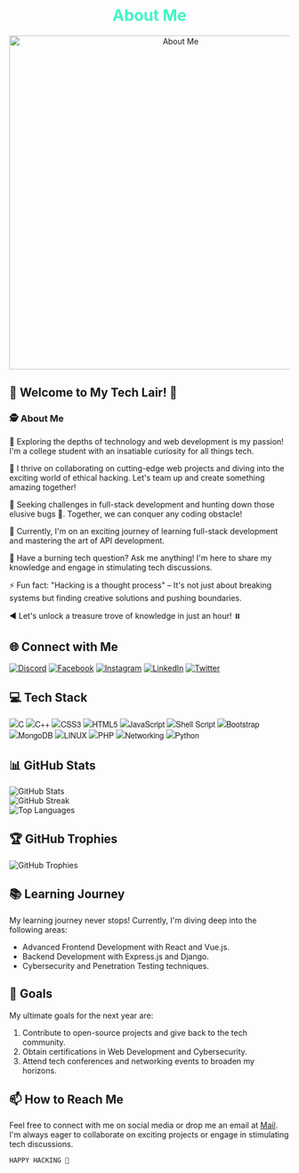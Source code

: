 <h1 align="center" style="color:#42f5c5;">About Me</h1>

<p align="center">
  <img src="https://github.com/cyber-bytezz/cyber-bytezz/assets/130319315/e5593558-0f82-4d34-a772-e36c55245831" alt="About Me" width="600">
</p>

## 👾 Welcome to My Tech Lair! 👾

### 🕵️ About Me

🔭 Exploring the depths of technology and web development is my passion! I'm a college student with an insatiable curiosity for all things tech.

🚀 I thrive on collaborating on cutting-edge web projects and diving into the exciting world of ethical hacking. Let's team up and create something amazing together!

🌟 Seeking challenges in full-stack development and hunting down those elusive bugs 🐞. Together, we can conquer any coding obstacle!

🌱 Currently, I'm on an exciting journey of learning full-stack development and mastering the art of API development.

💬 Have a burning tech question? Ask me anything! I'm here to share my knowledge and engage in stimulating tech discussions.

⚡ Fun fact: "Hacking is a thought process" – It's not just about breaking systems but finding creative solutions and pushing boundaries.

◀️ Let's unlock a treasure trove of knowledge in just an hour! ⏸️

## 🌐 Connect with Me

[![Discord](https://img.shields.io/badge/Discord-%237289DA.svg?logo=discord&logoColor=white)](https://discord.gg/https://discord.gg/xknzpwRj) 
[![Facebook](https://img.shields.io/badge/Facebook-%231877F2.svg?logo=Facebook&logoColor=white)](https://facebook.com/) 
[![Instagram](https://img.shields.io/badge/Instagram-%23E4405F.svg?logo=Instagram&logoColor=white)](https://instagram.com/https://www.instagram.com/invites/contact/?i=1xd387nzqykbv&utm_content=o3o1ppq) 
[![LinkedIn](https://img.shields.io/badge/LinkedIn-%230077B5.svg?logo=linkedin&logoColor=white)](https://linkedin.com/in/https://www.linkedin.com/in/-aro-barath-chandru--12725622a) 
[![Twitter](https://img.shields.io/badge/Twitter-%231DA1F2.svg?logo=Twitter&logoColor=white)](https://twitter.com/@mello_abc) 

## 💻 Tech Stack

<span style="font-family: 'Helvetica Neue', Helvetica, Arial, sans-serif">
  
![C](https://img.shields.io/badge/c-%2300599C.svg?style=plastic&logo=c&logoColor=white) 
![C++](https://img.shields.io/badge/c++-%2300599C.svg?style=plastic&logo=c%2B%2B&logoColor=white) 
![CSS3](https://img.shields.io/badge/css3-%231572B6.svg?style=plastic&logo=css3&logoColor=white) 
![HTML5](https://img.shields.io/badge/html5-%23E34F26.svg?style=plastic&logo=html5&logoColor=white) 
![JavaScript](https://img.shields.io/badge/javascript-%23323330.svg?style=plastic&logo=javascript&logoColor=%23F7DF1E) 
![Shell Script](https://img.shields.io/badge/shell_script-%23121011.svg?style=plastic&logo=gnu-bash&logoColor=white) 
![Bootstrap](https://img.shields.io/badge/bootstrap-%23563D7C.svg?style=plastic&logo=bootstrap&logoColor=white) 
![MongoDB](https://img.shields.io/badge/MongoDB-%234ea94b.svg?style=plastic&logo=mongodb&logoColor=white) 
![LINUX](https://img.shields.io/badge/Linux-FCC624?style=plastic&logo=linux&logoColor=black)
![PHP](https://img.shields.io/badge/PHP-%23777BB4.svg?style=plastic&logo=php&logoColor=white)
![Networking](https://img.shields.io/badge/Networking-%230088CC.svg?style=plastic&logo=cisco&logoColor=white)
![Python](https://img.shields.io/badge/Python-%233776AB.svg?style=plastic&logo=python&logoColor=white)

</span>

## 📊 GitHub Stats

![GitHub Stats](https://github-readme-stats.vercel.app/api?username=cyber-bytezz&theme=tokyonight&hide_border=false&include_all_commits=false&count_private=false)<br/>
![GitHub Streak](https://github-readme-streak-stats.herokuapp.com/?user=cyber-bytezz&theme=tokyonight&hide_border=false)<br/>
![Top Languages](https://github-readme-stats.vercel.app/api/top-langs/?username=cyber-bytezz&theme=tokyonight&hide_border=false&include_all_commits=false&count_private=false&layout=compact)

## 🏆 GitHub Trophies

![GitHub Trophies](https://github-profile-trophy.vercel.app/?username=cyber-bytezz&theme=onestar&no-frame=false&no-bg=true&margin-w=4)

 
## 📚 Learning Journey

My learning journey never stops! Currently, I'm diving deep into the following areas:

- Advanced Frontend Development with React and Vue.js.
- Backend Development with Express.js and Django.
- Cybersecurity and Penetration Testing techniques.

## 🎯 Goals

My ultimate goals for the next year are:

1. Contribute to open-source projects and give back to the tech community.
2. Obtain certifications in Web Development and Cybersecurity.
3. Attend tech conferences and networking events to broaden my horizons.

## 📫 How to Reach Me

Feel free to connect with me on social media or drop me an email at [Mail](mailto:chandru2021007l@gmail.com). I'm always eager to collaborate on exciting projects or engage in stimulating tech discussions.

```
HAPPY HACKING 🥷
```
